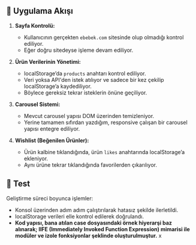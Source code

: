 ## 🔧 Uygulama Akışı

1. **Sayfa Kontrolü:**
   - Kullanıcının gerçekten `ebebek.com` sitesinde olup olmadığı kontrol ediliyor.
   - Eğer doğru sitedeyse işleme devam ediliyor.

2. **Ürün Verilerinin Yönetimi:**
   - localStorage’da `products` anahtarı kontrol ediliyor.
   - Veri yoksa API'den istek atılıyor ve sadece bir kez çekilip localStorage’a kaydediliyor.
   - Böylece gereksiz tekrar isteklerin önüne geçiliyor.

3. **Carousel Sistemi:**
   - Mevcut carousel yapısı DOM üzerinden temizleniyor.
   - Yerine tamamen sıfırdan yazdığım, responsive çalışan bir carousel yapısı entegre ediliyor.

4. **Wishlist (Beğenilen Ürünler):**
   - Ürün kalbine tıklandığında, ürün `likes` anahtarında localStorage’a ekleniyor.
   - Aynı ürüne tekrar tıklandığında favorilerden çıkarılıyor.

## 🧪 Test
Geliştirme süreci boyunca işlemler:
- Konsol üzerinden adım adım çalıştırılarak hatasız şekilde ilerletildi.
- localStorage verileri elle kontrol edilerek doğrulandı.
- **Kod yapısı, bana atılan case dosyasındaki örnek hiyerarşi baz alınarak; IIFE (Immediately Invoked Function Expression) mimarisi ile modüler ve izole fonksiyonlar şeklinde oluşturulmuştur.**
x
